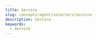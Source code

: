 ```yaml
---
title: Service
slug: concepts/agent/selectors/service
description: Service
keywords:
  - Service
---
```

